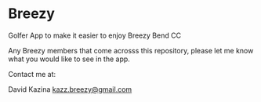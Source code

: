 # Breezy
Golfer App to make it easier to enjoy Breezy Bend CC

Any Breezy members that come acrosss this repository,
please let me know what you would like to see in the app.

Contact me at:

David Kazina
kazz.breezy@gmail.com
